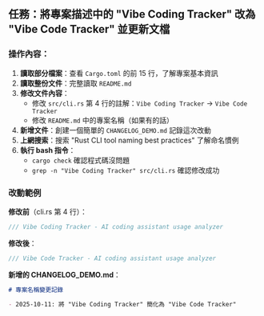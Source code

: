 ## 任務：將專案描述中的 "Vibe Coding Tracker" 改為 "Vibe Code Tracker" 並更新文檔

### 操作內容：

1. **讀取部分檔案**：查看 `Cargo.toml` 的前 15 行，了解專案基本資訊
2. **讀取整份文件**：完整讀取 `README.md`
3. **修改文件內容**：
   - 修改 `src/cli.rs` 第 4 行的註解：`Vibe Coding Tracker` → `Vibe Code Tracker`
   - 修改 `README.md` 中的專案名稱（如果有的話）
4. **新增文件**：創建一個簡單的 `CHANGELOG_DEMO.md` 記錄這次改動
5. **上網搜索**：搜索 "Rust CLI tool naming best practices" 了解命名慣例
6. **執行 bash 指令**：
   - `cargo check` 確認程式碼沒問題
   - `grep -n "Vibe Coding Tracker" src/cli.rs` 確認修改成功

### 改動範例

**修改前**（cli.rs 第 4 行）：
```rust
/// Vibe Coding Tracker - AI coding assistant usage analyzer
```

**修改後**：
```rust
/// Vibe Code Tracker - AI coding assistant usage analyzer
```

**新增的 CHANGELOG_DEMO.md**：
```markdown
# 專案名稱變更記錄

- 2025-10-11: 將 "Vibe Coding Tracker" 簡化為 "Vibe Code Tracker"
```
